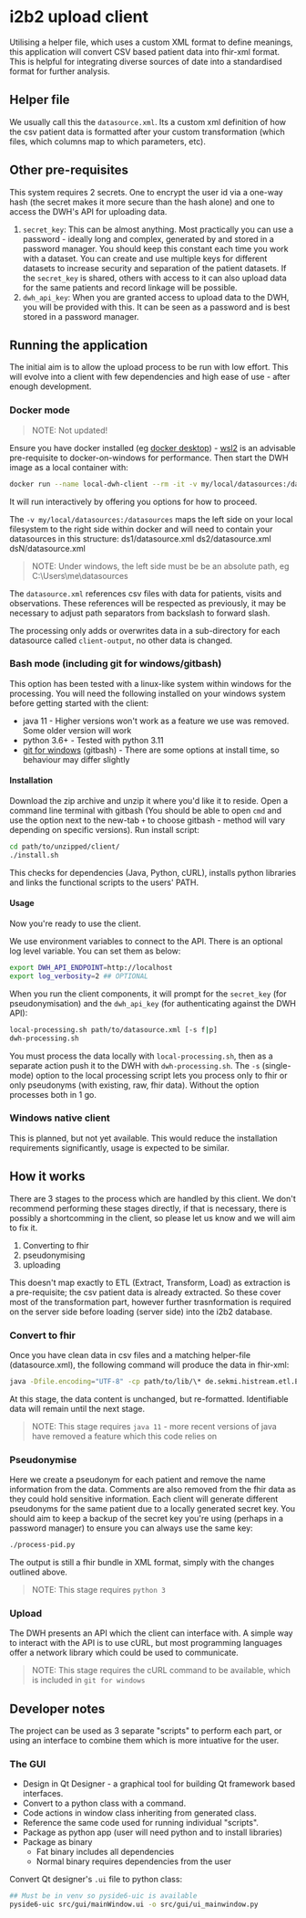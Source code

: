 # i2b2 upload client
Utilising a helper file, which uses a custom XML format to define meanings, this application will convert CSV based patient data into fhir-xml format. This is helpful for integrating diverse sources of date into a standardised format for further analysis.

## Helper file
We usually call this the `datasource.xml`. Its a custom xml definition of how the csv patient data is formatted after your custom transformation (which files, which columns map to which parameters, etc).

## Other pre-requisites
This system requires 2 secrets. One to encrypt the user id via a one-way hash (the secret makes it more secure than the hash alone) and one to access the DWH's API for uploading data.
1. `secret_key`: This can be almost anything. Most practically you can use a password - ideally long and complex, generated by and stored in a password manager. You should keep this constant each time you work with a dataset. You can create and use multiple keys for different datasets to increase security and separation of the patient datasets. If the `secret_key` is shared, others with access to it can also upload data for the same patients and record linkage will be possible.
1. `dwh_api_key`: When you are granted access to upload data to the DWH, you will be provided with this. It can be seen as a password and is best stored in a password manager.

## Running the application
The initial aim is to allow the upload process to be run with low effort. This will evolve into a client with few dependencies and high ease of use - after enough development.

### Docker mode
> NOTE: Not updated!

Ensure you have docker installed (eg [docker desktop](https://docs.docker.com/desktop/install/windows-install/)) - [wsl2](https://learn.microsoft.com/en-us/windows/wsl/install) is an advisable pre-requisite to docker-on-windows for performance.
Then start the DWH image as a local container with:
```sh
docker run --name local-dwh-client --rm -it -v my/local/datasources:/datasources -e log_verbosity=1 -e secret_key="ChangeMe" -e dwh_api_key="ChangeMe" ghcr.io/dzl-dm/i2b2-upload-client/i2b2-dwh-client
```
It will run interactively by offering you options for how to proceed.

The `-v my/local/datasources:/datasources` maps the left side on your local filesystem to the right side within docker and will need to contain your datasources in this structure:
ds1/datasource.xml
ds2/datasource.xml
dsN/datasource.xml
> NOTE: Under windows, the left side must be be an absolute path, eg C:\Users\me\datasources

The `datasource.xml` references csv files with data for patients, visits and observations. These references will be respected as previously, it may be necessary to adjust path separators from backslash to forward slash.

The processing only adds or overwrites data in a sub-directory for each datasource called `client-output`, no other data is changed.

### Bash mode (including git for windows/gitbash)
This option has been tested with a linux-like system within windows for the processing. You will need the following installed on your windows system before getting started with the client:
* java 11 - Higher versions won't work as a feature we use was removed. Some older version will work
* python 3.6+ - Tested with python 3.11
* [git for windows](https://git-scm.com/download/win) (gitbash) - There are some options at install time, so behaviour may differ slightly

#### Installation
Download the zip archive and unzip it where you'd like it to reside.
Open a command line terminal with gitbash (You should be able to open `cmd` and use the option next to the new-tab `+` to choose gitbash - method will vary depending on specific versions). Run install script:
```sh
cd path/to/unzipped/client/
./install.sh
```
This checks for dependencies (Java, Python, cURL), installs python libraries and links the functional scripts to the users' PATH.

#### Usage
Now you're ready to use the client.

We use environment variables to connect to the API. There is an optional log level variable. You can set them as below:
```sh
export DWH_API_ENDPOINT=http://localhost
export log_verbosity=2 ## OPTIONAL
```
When you run the client components, it will prompt for the `secret_key` (for pseudonymisation) and the `dwh_api_key` (for authenticating against the DWH API):
```sh
local-processing.sh path/to/datasource.xml [-s f|p]
dwh-processing.sh
```
You must process the data locally with `local-processing.sh`, then as a separate action push it to the DWH with `dwh-processing.sh`. The `-s` (single-mode) option to the local processing script lets you process only to fhir or only pseudonyms (with existing, raw, fhir data). Without the option processes both in 1 go.

### Windows native client
This is planned, but not yet available. This would reduce the installation requirements significantly, usage is expected to be similar.


## How it works
There are 3 stages to the process which are handled by this client. We don't recommend performing these stages directly, if that is necessary, there is possibly a shortcomming in the client, so please let us know and we will aim to fix it.
1. Converting to fhir
1. pseudonymising
1. uploading

This doesn't map exactly to ETL (Extract, Transform, Load) as extraction is a pre-requisite; the csv patient data is already extracted. So these cover most of the transformation part, however further trasnformation is required on the server side before loading (server side) into the i2b2 database.

### Convert to fhir
Once you have clean data in csv files and a matching helper-file (datasource.xml), the following command will produce the data in fhir-xml:
```sh
java -Dfile.encoding="UTF-8" -cp path/to/lib/\* de.sekmi.histream.etl.ExportFHIR datasource.xml > fhir-data-raw.xml
```
At this stage, the data content is unchanged, but re-formatted. Identifiable data will remain until the next stage.

> NOTE: This stage requires `java 11` - more recent versions of java have removed a feature which this code relies on

### Pseudonymise
Here we create a pseudonym for each patient and remove the name information from the data. Comments are also removed from the fhir data as they could hold sensitive information. Each client will generate different pseudonyms for the same patient due to a locally generated secret key. You should aim to keep a backup of the secret key you're using (perhaps in a password manager) to ensure you can always use the same key:
```sh
./process-pid.py
```
The output is still a fhir bundle in XML format, simply with the changes outlined above.

> NOTE: This stage requires `python 3`

### Upload
The DWH presents an API which the client can interface with. A simple way to interact with the API is to use cURL, but most programming languages offer a network library which could be used to communicate.

> NOTE: This stage requires the cURL command to be available, which is included in `git for windows`

## Developer notes
The project can be used as 3 separate "scripts" to perform each part, or using an interface to combine them which is more intuative for the user.

### The GUI
* Design in Qt Designer - a graphical tool for building Qt framework based interfaces.
* Convert to a python class with a command. 
* Code actions in window class inheriting from generated class.
* Reference the same code used for running individual "scripts".
* Package as python app (user will need python and to install libraries)
* Package as binary
    * Fat binary includes all dependencies
    * Normal binary requires dependencies from the user

Convert Qt designer's `.ui` file to python class:
```sh
## Must be in venv so pyside6-uic is available
pyside6-uic src/gui/mainWindow.ui -o src/gui/ui_mainwindow.py
```
